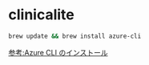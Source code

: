 # clinicalite

```sh
brew update && brew install azure-cli
```

[参考:Azure CLI のインストール](https://docs.microsoft.com/ja-jp/cli/azure/install-azure-cli-macos?view=azure-cli-latest)
